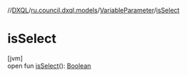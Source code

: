 //[DXQL](../../../index.md)/[ru.council.dxql.models](../index.md)/[VariableParameter](index.md)/[isSelect](is-select.md)

# isSelect

[jvm]\
open fun [isSelect](is-select.md)(): [Boolean](https://kotlinlang.org/api/latest/jvm/stdlib/kotlin/-boolean/index.html)
